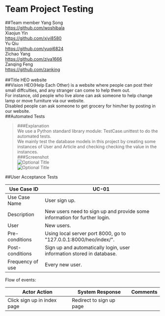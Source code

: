 # Team Project Testing
##Team member
Yang Song          <br/><https://github.com/woshibala><br/>
Xiaojun Yin        <br/><https://github.com/xiyi8580><br/>
Yu Qiu             <br/><https://github.com/yuqi6824><br/>
Zichao Yang        <br/><https://github.com/ziya1666><br/>
Zanqing Feng       <br/><https://github.com/zanking><br/><br/>
##Title
HEO website
<br/>
##Vision
HEO(Help Each Other) is a website where people can post their small diffculties, and any stranger can come to help them out.<br/>
For instance, old people who live alone can ask someone to help change lamp or move furniture via our website.<br/>
Disabled people can ask someone to get grocery for him/her by posting in our website.<br/>
##Automated Tests
>###Explanation<br/>
We use a Python standard library module: TestCase.unittest to do the automated tests.<br/>
We mainly test the database models in this project by creating some instances of User and Article and checking checking the value in the instances.<br/>
>###Screenshot<br/>
![](https://raw.github.com/woshibala/team-project-for-csci3308/SY/test1.png "Optional Title")<br/>
![](https://raw.github.com/woshibala/team-project-for-csci3308/SY/test2.png "Optional Title")<br/>

##User Acceptance Tests

 Use Case ID |  UC-01
------------ | -------------
Use Case Name |  User sign up.
Description | New users need to sign up and provide some information for further login.
User | New users.
Pre-conditions | Using local server port 8000, go to "127.0.0.1:8000/heo/index/".
Post-conditions | Sign up and automatically login, user information stored in database.
Frequency of use | Every new user. 

Flow of events:<br/>

Actor Action | System Response | Comments
------------ | --------------- | ---------
Click sign up in index page| Redirect to sign up page|






